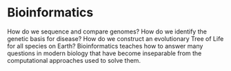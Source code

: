 # Bioinformatics
How do we sequence and compare genomes? How do we identify the genetic basis for disease? How do we construct an evolutionary Tree of Life for all species on Earth? Bioinformatics teaches how to answer many questions in modern biology that have become inseparable from the computational approaches used to solve them. 
